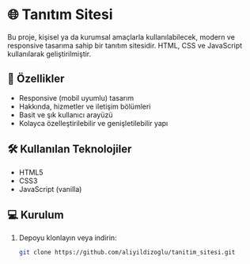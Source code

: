# 🌐 Tanıtım Sitesi

Bu proje, kişisel ya da kurumsal amaçlarla kullanılabilecek, modern ve responsive tasarıma sahip bir tanıtım sitesidir. HTML, CSS ve JavaScript kullanılarak geliştirilmiştir.

## 🚀 Özellikler

- Responsive (mobil uyumlu) tasarım  
- Hakkında, hizmetler ve iletişim bölümleri  
- Basit ve şık kullanıcı arayüzü  
- Kolayca özelleştirilebilir ve genişletilebilir yapı

## 🛠️ Kullanılan Teknolojiler

- HTML5  
- CSS3  
- JavaScript (vanilla)

## 💻 Kurulum

1. Depoyu klonlayın veya indirin:  
   ```bash
   git clone https://github.com/aliyildizoglu/tanitim_sitesi.git
